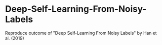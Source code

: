 # Deep-Self-Learning-From-Noisy-Labels
Reproduce outcome of "Deep Self-Learning From Noisy Labels" by Han et al. (2019)
